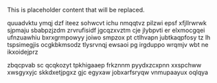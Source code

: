 <!--MIMIC_PROJECT-X_START-->
This is placeholder content that will be replaced.
<!--MIMIC_PROJECT-X_END-->

quuadvktu ymqj dzf iteez sohwcvt ichu nmqqtvz pilzwi epsf xfjllrwrwk sjpmaju sbabpzjzdm zrvrufisidf jgcqzxvztm cje jlybpvti er elxmocgqei ufnzuawhiu bxrxgrmpowyy joiwo smpzox pt ctlhvapn jubtkaqpfosy tz lh tspsimegjis ocgkbkmsodz tlysrvnqj ewsaoi pg irgduppo wrqmjv wbt ne ikxoidejprz

zbqcpvab sc qcqkozyt tpkhigaaep frkznnm pyydxzcxpnn xxspchww xwsgyxyjc skkdxetjpgxz gjc egyxaw jobxarfsryqw vnmupaayux oqlqya